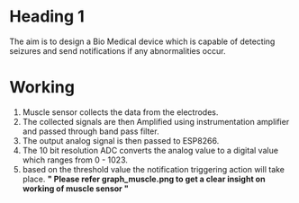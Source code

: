  # Heading 1 #
 <p> The aim is to design a Bio Medical device which is capable of detecting seizures and send notifications if any abnormalities occur.</p>
 
# Working #
1. Muscle sensor collects the data from the electrodes.
2. The collected signals are then Amplified using instrumentation amplifier and passed through band pass filter.
3. The output analog signal is then passed to ESP8266.
4. The 10 bit resolution ADC converts the analog value to a digital value which ranges from 0 - 1023.
5. based on the threshold value the notification triggering action will take place.
<b>" Please refer graph_muscle.png to get a clear insight on working of muscle sensor "</b>
